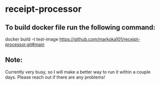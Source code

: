 # receipt-processor

## To build docker file run the following command:
docker build -t test-image https://github.com/markoka101/receipt-processor.git#main

## Note:
Currently very busy, so I will make a better way to run it within a couple days. Please reach out if there are any problems!
